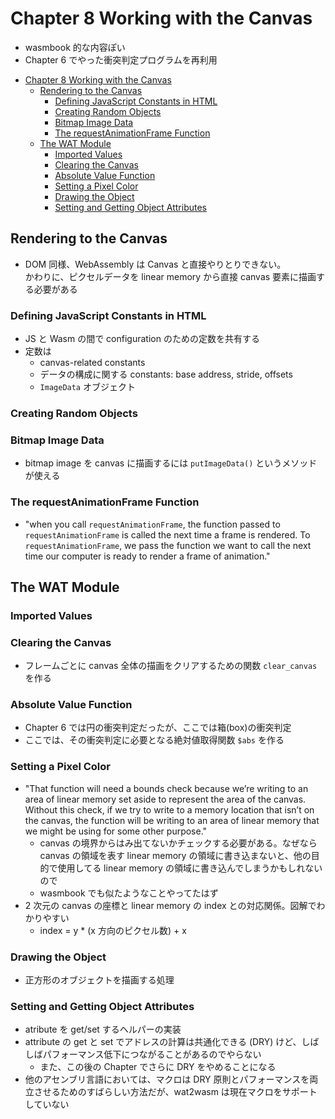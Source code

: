 # Chapter 8 Working with the Canvas

- wasmbook 的な内容ぽい
- Chapter 6 でやった衝突判定プログラムを再利用

<!-- TOC -->

- [Chapter 8 Working with the Canvas](#chapter-8-working-with-the-canvas)
  - [Rendering to the Canvas](#rendering-to-the-canvas)
    - [Defining JavaScript Constants in HTML](#defining-javascript-constants-in-html)
    - [Creating Random Objects](#creating-random-objects)
    - [Bitmap Image Data](#bitmap-image-data)
    - [The requestAnimationFrame Function](#the-requestanimationframe-function)
  - [The WAT Module](#the-wat-module)
    - [Imported Values](#imported-values)
    - [Clearing the Canvas](#clearing-the-canvas)
    - [Absolute Value Function](#absolute-value-function)
    - [Setting a Pixel Color](#setting-a-pixel-color)
    - [Drawing the Object](#drawing-the-object)
    - [Setting and Getting Object Attributes](#setting-and-getting-object-attributes)

<!-- /TOC -->

## Rendering to the Canvas

- DOM 同様、WebAssembly は Canvas と直接やりとりできない。  
  かわりに、ピクセルデータを linear memory から直接 canvas 要素に描画する必要がある

### Defining JavaScript Constants in HTML

- JS と Wasm の間で configuration のための定数を共有する
- 定数は
  - canvas-related constants
  - データの構成に関する constants: base address, stride, offsets
  - `ImageData` オブジェクト

### Creating Random Objects

### Bitmap Image Data

- bitmap image を canvas に描画するには `putImageData()` というメソッドが使える

### The requestAnimationFrame Function

- "when you call `requestAnimationFrame`, the function passed to `requestAnimationFrame` is called the next time a frame is rendered. To `requestAnimationFrame`, we pass the function we want to call the next time our computer is ready to render a frame of animation."

## The WAT Module

### Imported Values

### Clearing the Canvas

- フレームごとに canvas 全体の描画をクリアするための関数 `clear_canvas` を作る

### Absolute Value Function

- Chapter 6 では円の衝突判定だったが、ここでは箱(box)の衝突判定
- ここでは、その衝突判定に必要となる絶対値取得関数 `$abs` を作る

### Setting a Pixel Color

- "That function will need a bounds check because we’re writing to an area of linear memory set aside to represent the area of the canvas. Without this check, if we try to write to a memory location that isn’t on the canvas, the function will be writing to an area of linear memory that we might be using for some other purpose."
  - canvas の境界からはみ出てないかチェックする必要がある。なぜなら canvas の領域を表す linear memory の領域に書き込まないと、他の目的で使用してる linear memory の領域に書き込んでしまうかもしれないので
  - wasmbook でも似たようなことやってたはず
- 2 次元の canvas の座標と linear memory の index との対応関係。図解でわかりやすい
  - index = y \* (x 方向のピクセル数) + x

### Drawing the Object

- 正方形のオブジェクトを描画する処理

### Setting and Getting Object Attributes

- atribute を get/set するヘルパーの実装
- attribute の get と set でアドレスの計算は共通化できる (DRY) けど、しばしばパフォーマンス低下につながることがあるのでやらない
  - また、この後の Chapter でさらに DRY をやめることになる
- 他のアセンブリ言語においては、マクロは DRY 原則とパフォーマンスを両立させるためのすばらしい方法だが、wat2wasm は現在マクロをサポートしていない

